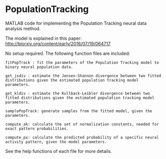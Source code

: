 # PopulationTracking
MATLAB code for implementing the Population Tracking neural data analysis method.

The model is explained in this paper:
http://biorxiv.org/content/early/2016/07/19/064717

No setup required. The following function files are included:

	fitPopTrack : fit the parameters of the Population Tracking model to binary neural population data.
	
	get_jsdiv : estimate the Jensen-Shannon divergence between two fitted distributions given the estimated population tracking model parameters.
	
	get_kldiv : estimate the Kullback-Leibler divergence between two fitted distributions given the estimated population tracking model parameters.

	samplePopTrack: generate samples from the fitted model, given the parameters.

	compute_ak: calculate the set of normalization constants, needed for exact pattern probabilities.

	compute_px: calculate the predicted probability of a specific neural activity pattern, given the model parameters.

See the help functions of each file for more details.
